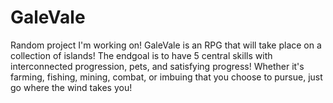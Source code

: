 # GaleVale
Random project I'm working on!
GaleVale is an RPG that will take place on a collection of islands! The endgoal is to have 5 central skills with interconnected progression, pets, and satisfying progress!
Whether it's farming, fishing, mining, combat, or imbuing that you choose to pursue, just go where the wind takes you!
